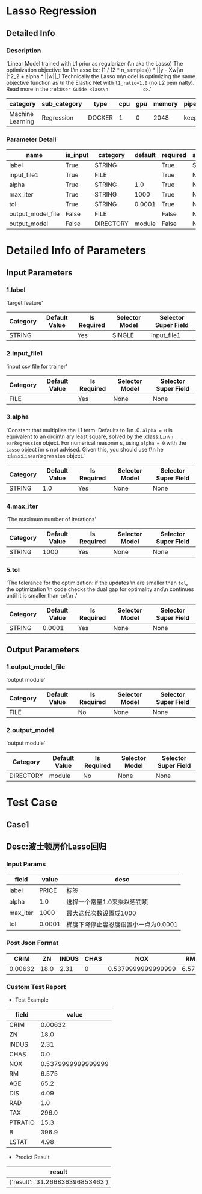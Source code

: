 # Lasso Regression
## Detailed Info
### Description
'Linear Model trained with L1 prior as regularizer (\n             aka the Lasso)    The optimization objective for L\n             asso is::        (1 / (2 * n_samples)) * ||y - Xw|\n             |^2_2 + alpha * ||w||_1    Technically the Lasso m\n             odel is optimizing the same objective function as \n                the Elastic Net with ``l1_ratio=1.0`` (no L2 pe\n             nalty).    Read more in the :ref:`User Guide <lass\n             o>`.'


| category | sub_category | type | cpu | gpu | memory | pipe_status |
| --- | --- | --- | --- | --- | --- | --- |
| Machine Learning | Regression | DOCKER | 1 | 0 | 2048 | keep |


### Parameter Detail

| name | is_input | category | default | required | selector_model |
| --- | --- | --- | --- | --- | --- |
| label | True | STRING |  | True | SINGLE |
| input_file1 | True | FILE |  | True | None |
| alpha | True | STRING | 1.0 | True | None |
| max_iter | True | STRING | 1000 | True | None |
| tol | True | STRING | 0.0001 | True | None |
| output_model_file | False | FILE |  | False | None |
| output_model | False | DIRECTORY | module | False | None |


# Detailed Info of Parameters
## Input Parameters
### 1.label
'target feature'


| Category | Default Value | Is Required | Selector Model | Selector Super Field |
| --- | --- | --- | --- | --- |
| STRING |  | Yes | SINGLE | input_file1 |


### 2.input_file1
'input csv file for trainer'


| Category | Default Value | Is Required | Selector Model | Selector Super Field |
| --- | --- | --- | --- | --- |
| FILE |  | Yes | None | None |


### 3.alpha
'Constant that multiplies the L1 term. Defaults to 1\n             .0.        ``alpha = 0`` is equivalent to an ordin\n             ary least square, solved        by the :class:`Lin\n             earRegression` object. For numerical        reason\n             s, using ``alpha = 0`` with the ``Lasso`` object i\n             s not advised.        Given this, you should use t\n             he :class:`LinearRegression` object.'


| Category | Default Value | Is Required | Selector Model | Selector Super Field |
| --- | --- | --- | --- | --- |
| STRING | 1.0 | Yes | None | None |


### 4.max_iter
'The maximum number of iterations'


| Category | Default Value | Is Required | Selector Model | Selector Super Field |
| --- | --- | --- | --- | --- |
| STRING | 1000 | Yes | None | None |


### 5.tol
'The tolerance for the optimization: if the updates \n             are        smaller than ``tol``, the optimization \n             code checks the        dual gap for optimality and\n              continues until it is smaller        than ``tol``\n             .'


| Category | Default Value | Is Required | Selector Model | Selector Super Field |
| --- | --- | --- | --- | --- |
| STRING | 0.0001 | Yes | None | None |


## Output Parameters
### 1.output_model_file
'output module'


| Category | Default Value | Is Required | Selector Model | Selector Super Field |
| --- | --- | --- | --- | --- |
| FILE |  | No | None | None |


### 2.output_model
'output module'


| Category | Default Value | Is Required | Selector Model | Selector Super Field |
| --- | --- | --- | --- | --- |
| DIRECTORY | module | No | None | None |



# Test Case
## Case1
## Desc:波士顿房价Lasso回归
### Input Params

| field | value | desc |
| --- | --- | --- |
| label | PRICE | 标签 |
| alpha | 1.0 | 选择一个常量1.0来乘以惩罚项 |
| max_iter | 1000 | 最大迭代次数设置成1000 |
| tol | 0.0001 | 梯度下降停止容忍度设置小一点为0.0001 |


### Post Json Format

| CRIM | ZN | INDUS | CHAS | NOX | RM | AGE | DIS | RAD | TAX | PTRATIO | B | LSTAT |
| --- | --- | --- | --- | --- | --- | --- | --- | --- | --- | --- | --- | --- |
| 0.00632 | 18.0 | 2.31 | 0 | 0.5379999999999999 | 6.575 | 65.2 | 4.09 | 1 | 296 | 15.3 | 396.9 | 4.98 |


### Custom Test Report
+ Test Example


| field | value |
| --- | --- |
| CRIM | 0.00632 |
| ZN | 18.0 |
| INDUS | 2.31 |
| CHAS | 0.0 |
| NOX | 0.5379999999999999 |
| RM | 6.575 |
| AGE | 65.2 |
| DIS | 4.09 |
| RAD | 1.0 |
| TAX | 296.0 |
| PTRATIO | 15.3 |
| B | 396.9 |
| LSTAT | 4.98 |


+ Predict Result


| result |
| --- |
| {'result': '31.266836396853463'} |


